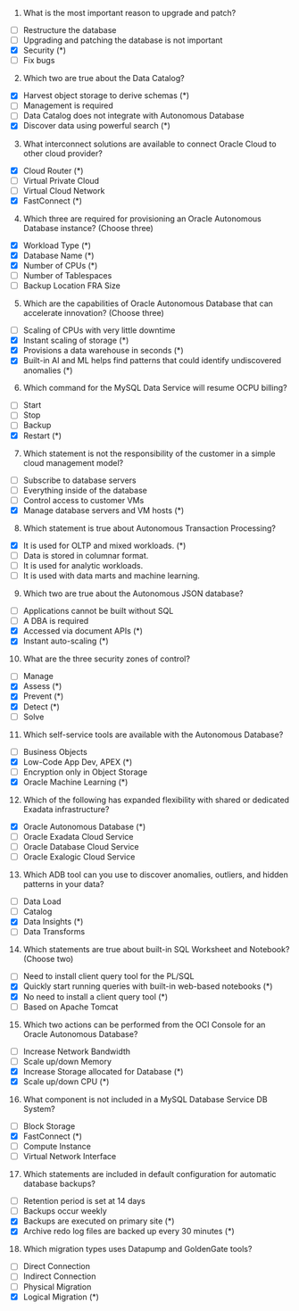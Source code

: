 1. What is the most important reason to upgrade and patch?
- [ ] Restructure the database 
- [ ] Upgrading and patching the database is not important 
- [x] Security (*) 
- [ ] Fix bugs

2. Which two are true about the Data Catalog?
- [x] Harvest object storage to derive schemas (*) 
- [ ] Management is required 
- [ ] Data Catalog does not integrate with Autonomous Database 
- [x] Discover data using powerful search (*)

3. What interconnect solutions are available to connect Oracle Cloud to other cloud provider?
- [x] Cloud Router (*) 
- [ ] Virtual Private Cloud 
- [ ] Virtual Cloud Network 
- [x] FastConnect (*)

4. Which three are required for provisioning an Oracle Autonomous Database instance? (Choose three)
- [x] Workload Type (*) 
- [x] Database Name (*) 
- [x] Number of CPUs (*) 
- [ ] Number of Tablespaces 
- [ ] Backup Location FRA Size

5. Which are the capabilities of Oracle Autonomous Database that can accelerate innovation? (Choose three)
- [ ] Scaling of CPUs with very little downtime 
- [x] Instant scaling of storage (*) 
- [x] Provisions a data warehouse in seconds (*) 
- [x] Built-in AI and ML helps find patterns that could identify undiscovered anomalies (*)

6. Which command for the MySQL Data Service will resume OCPU billing?
- [ ] Start 
- [ ] Stop 
- [ ] Backup 
- [x] Restart (*)

7. Which statement is not the responsibility of the customer in a simple cloud management model?
- [ ] Subscribe to database servers 
- [ ] Everything inside of the database 
- [ ] Control access to customer VMs 
- [x] Manage database servers and VM hosts (*)

8. Which statement is true about Autonomous Transaction Processing?
- [x] It is used for OLTP and mixed workloads. (*) 
- [ ] Data is stored in columnar format. 
- [ ] It is used for analytic workloads. 
- [ ] It is used with data marts and machine learning.

9. Which two are true about the Autonomous JSON database?
- [ ] Applications cannot be built without SQL 
- [ ] A DBA is required 
- [x] Accessed via document APIs (*) 
- [x] Instant auto-scaling (*)

10. What are the three security zones of control?
- [ ] Manage 
- [x] Assess (*) 
- [x] Prevent (*) 
- [x] Detect (*) 
- [ ] Solve

11. Which self-service tools are available with the Autonomous Database?
- [ ] Business Objects 
- [x] Low-Code App Dev, APEX (*) 
- [ ] Encryption only in Object Storage 
- [x] Oracle Machine Learning (*)

12. Which of the following has expanded flexibility with shared or dedicated Exadata infrastructure?
- [x] Oracle Autonomous Database (*) 
- [ ] Oracle Exadata Cloud Service 
- [ ] Oracle Database Cloud Service 
- [ ] Oracle Exalogic Cloud Service

13. Which ADB tool can you use to discover anomalies, outliers, and hidden patterns in your data?
- [ ] Data Load 
- [ ] Catalog 
- [x] Data Insights (*) 
- [ ] Data Transforms

14. Which statements are true about built-in SQL Worksheet and Notebook? (Choose two)
- [ ] Need to install client query tool for the PL/SQL 
- [x] Quickly start running queries with built-in web-based notebooks (*) 
- [x] No need to install a client query tool (*) 
- [ ] Based on Apache Tomcat

15. Which two actions can be performed from the OCI Console for an Oracle Autonomous Database?
- [ ] Increase Network Bandwidth 
- [ ] Scale up/down Memory 
- [x] Increase Storage allocated for Database (*) 
- [x] Scale up/down CPU (*)

16. What component is not included in a MySQL Database Service DB System?
- [ ] Block Storage 
- [x] FastConnect (*) 
- [ ] Compute Instance 
- [ ] Virtual Network Interface

17. Which statements are included in default configuration for automatic database backups?
- [ ] Retention period is set at 14 days 
- [ ] Backups occur weekly 
- [x] Backups are executed on primary site (*) 
- [x] Archive redo log files are backed up every 30 minutes (*)

18. Which migration types uses Datapump and GoldenGate tools?
- [ ] Direct Connection 
- [ ] Indirect Connection 
- [ ] Physical Migration 
- [x] Logical Migration (*) 
